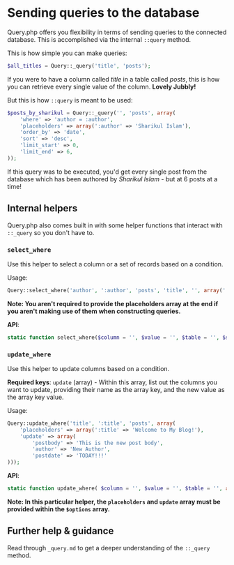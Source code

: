 # Sending queries to the database
Query.php offers you flexibility in terms of sending queries to the connected database. This is accomplished via the internal `::query` method.

This is how simple you can make queries: 
```php
$all_titles = Query::_query('title', 'posts');
```

If you were to have a column called _title_ in a table called _posts_, this is how you can retrieve every single value of the column. **Lovely Jubbly!**

But this is how `::query` is meant to be used:

```php
$posts_by_sharikul = Query::_query('', 'posts', array(
	'where' => 'author = :author',
	'placeholders' => array(':author' => 'Sharikul Islam'),
	'order_by' => 'date',
	'sort' => 'desc',
	'limit_start' => 0,
	'limit_end' => 6,
));
```

If this query was to be executed, you'd get every single post from the database which has been authored by _Sharikul Islam_ - but at 6 posts at a time!

## Internal helpers
Query.php also comes built in with some helper functions that interact with `::_query` so you don't have to.

### `select_where`

Use this helper to select a column or a set of records based on a condition. 

Usage:
```php
Query::select_where('author', ':author', 'posts', 'title', '', array(':author' => 'Sharikul Islam'));
```

**Note: You aren't required to provide the placeholders array at the end if you aren't making use of them when constructing queries.**

**API**:
```php
static function select_where($column = '', $value = '', $table = '', $specific_column = '', array $placeholders = null);
```

### `update_where`

Use this helper to update columns based on a condition.

**Required keys**: `update` (array) - Within this array, list out the columns you want to update, providing their name as the array key, and the new value as the array key value.

Usage:
```php
Query::update_where('title', ':title', 'posts', array(
	'placeholders' => array(':title' => 'Welcome to My Blog!'),
	'update' => array(
		'postbody' => 'This is the new post body',
		'author' => 'New Author',
		'postdate' => 'TODAY!!!'
)));
```

**API**:
```php
static function update_where( $column = '', $value = '', $table = '', array $options = null);
```

**Note: In this particular helper, the `placeholders` and `update` array must be provided within the `$options` array.** 

## Further help & guidance
Read through `_query.md` to get a deeper understanding of the `::_query` method. 
